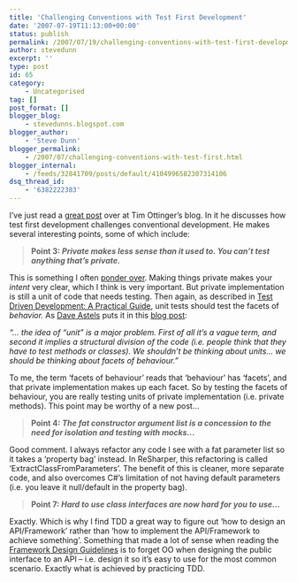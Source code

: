 ```yaml
---
title: 'Challenging Conventions with Test First Development'
date: '2007-07-19T11:13:00+00:00'
status: publish
permalink: /2007/07/19/challenging-conventions-with-test-first-development
author: stevedunn
excerpt: ''
type: post
id: 65
category:
    - Uncategorised
tag: []
post_format: []
blogger_blog:
    - stevedunns.blogspot.com
blogger_author:
    - 'Steve Dunn'
blogger_permalink:
    - /2007/07/challenging-conventions-with-test-first.html
blogger_internal:
    - /feeds/32841709/posts/default/4104996582307314106
dsq_thread_id:
    - '6382222383'
---
```

I’ve just read a [great post](http://blog.objectmentor.com/articles/2007/07/17/testing-will-challenge-your-conventions) over at Tim Ottinger’s blog. In it he discusses how test first development challenges conventional development. He makes several interesting points, some of which include:

> **Point 3: *Private makes less sense than it used to. You can’t test anything that’s private.***

This is something I often [ponder over](http://stevedunns.blogspot.com/2007/05/object-oriented-vs-test-oriented.html). Making things private makes your *intent* very clear, which I think is very important. But private implementation is still a unit of code that needs testing. Then again, as described in [Test Driven Development: A Practical Guide](http://www.amazon.co.uk/Test-Driven-Development-Practical-Guide/dp/0131016490), unit tests should test the facets of *behavior.* As [Dave Astels](http://daveastels.com/) puts it in this [blog post](http://daveastels.com/2005/07/05/a-new-look-at-test-driven-development/):

*“… the idea of “unit” is a major problem. First of all it’s a vague term, and second it implies a structural division of the code (i.e. people think that they have to test methods or classes). We shouldn’t be thinking about units… we should be thinking about facets of behaviour.”*

To me, the term ‘facets of behaviour’ reads that ‘behaviour’ has ‘facets’, and that private implementation makes up each facet. So by testing the facets of behaviour, you are really testing units of private implementation (i.e. private methods). This point may be worthy of a new post…

> **Point 4: *The fat constructor argument list is a concession to the need for isolation and testing with mocks…***

Good comment. I always refactor any code I see with a fat parameter list so it takes a ‘property bag’ instead. In ReSharper, this refactoring is called ‘ExtractClassFromParameters’. The benefit of this is cleaner, more separate code, and also overcomes C#’s limitation of not having default parameters (i.e. you leave it null/default in the property bag).

> **Point 7:  *Hard to use class interfaces are now hard for you to use…***

Exactly. Which is why I find TDD a great way to figure out ‘how to design an API/Framework’ rather than ‘how to implement the API/Framework to achieve something’. Something that made a lot of sense when reading the [Framework Design Guidelines](http://stevedunns.blogspot.com/2007/04/framework-design-guidelines-is.html) is to forget OO when designing the public interface to an API – i.e. design it so it’s easy to use for the most common scenario. Exactly what is achieved by practicing TDD.